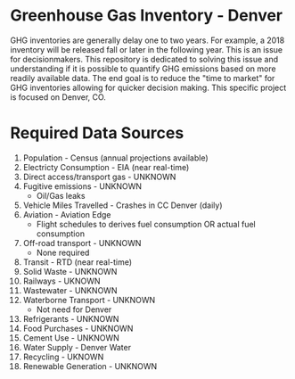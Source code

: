 # Greenhouse Gas Inventory - Denver
GHG inventories are generally delay one to two years. For example, a 2018 inventory will be released fall or later in the following year. This is an issue for decisionmakers. This repository is dedicated to solving this issue and understanding if it is possible to quantify GHG emissions based on more readily available data. The end goal is to reduce the "time to market" for GHG inventories allowing for quicker decision making. This specific project is focused on Denver, CO.


# Required Data Sources

1. Population - Census (annual projections available)
2. Electricty Consumption - EIA (near real-time)
3. Direct access/transport gas - UNKNOWN
4. Fugitive emissions - UNKNOWN
   - Oil/Gas leaks
5. Vehicle Miles Travelled - Crashes in CC Denver (daily)
6. Aviation - Aviation Edge
   - Flight schedules to derives fuel consumption OR actual fuel consumption
7. Off-road transport - UNKNOWN
    - None required
8. Transit - RTD (near real-time)
9. Solid Waste - UNKNOWN
10. Railways - UKNOWN
11. Wastewater - UNKNOWN
12. Waterborne Transport - UNKNOWN
    - Not need for Denver
13. Refrigerants - UNKNOWN
14. Food Purchases - UNKNOWN
15. Cement Use - UNKNOWN
16. Water Supply - Denver Water
17. Recycling - UKNOWN
18. Renewable Generation - UNKNOWN
